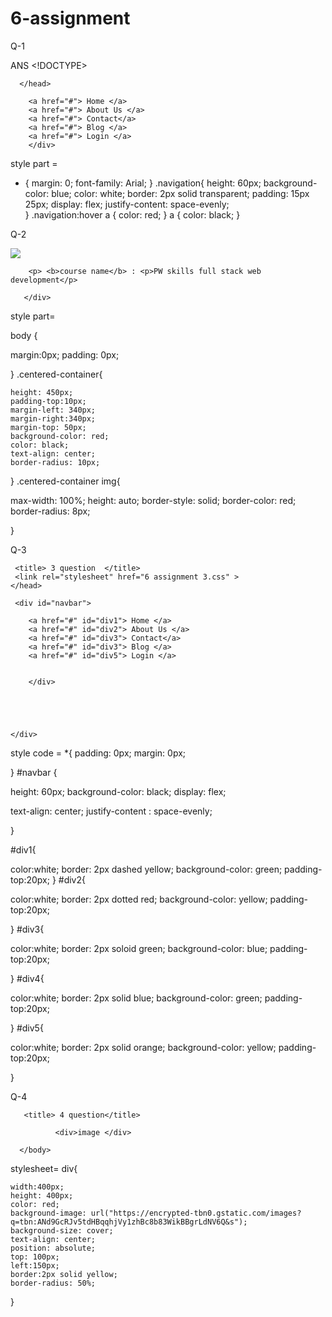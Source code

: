 # 6-assignment

Q-1 

ANS   <!DOCTYPE>
   <html>
       <head>
                <title> navigation    </title>
                <link rel="stylesheet" href="6 assignment 1.css">

      </head>


<body>    
        <div class="navigation" >
         
        <a href="#"> Home </a>
        <a href="#"> About Us </a>
        <a href="#"> Contact</a>
        <a href="#"> Blog </a>
        <a href="#"> Login </a>
        </div>


</body>
</html>

style part =
* {
   margin: 0;
   font-family: Arial;
   }
.navigation{
        height: 60px;
        background-color: blue;
        color: white;
        border: 2px solid transparent;
        padding: 15px 25px;
        display: flex;
        justify-content: space-evenly;         
 }
.navigation:hover a {
   color: red;
}
a {
   color: black;
}


Q-2


<!DOCTYPE>
   <html>
       <head> 
             <title> question 2 </title>
             <link rel="stylesheet" href="6 assignment 2.css">
       </head>

  <body>
        <div class="centered-container">
        <img src="https://pwskills.com/images/pwskills_thumbnail.png">
    
        
        <p> <b>course name</b> : <p>PW skills full stack web development</p> 

       </div>




 </body>
 </html>

 style  part=


 body {

  margin:0px;
  padding: 0px;


}
.centered-container{
   
    height: 450px;
    padding-top:10px;
    margin-left: 340px;
    margin-right:340px;
    margin-top: 50px;
    background-color: red;
    color: black;
    text-align: center;
    border-radius: 10px;
    

}
.centered-container img{
         
 max-width: 100%;
 height: auto;
 border-style: solid;
 border-color: red;
 border-radius: 8px;

}


Q-3
<!DOCTYPE>
<html>
    <head>

     <title> 3 question  </title>
     <link rel="stylesheet" href="6 assignment 3.css" >
    </head>

<body>

     <div id="navbar">

        <a href="#" id="div1"> Home </a>
        <a href="#" id="div2"> About Us </a>
        <a href="#" id="div3"> Contact</a>
        <a href="#" id="div3"> Blog </a>
        <a href="#" id="div5"> Login </a>


        </div>





    </div>

</body>
<html>
 style code =
 *{
  padding: 0px;
  margin: 0px;

}
#navbar {

height: 60px;
background-color: black;
display: flex;

text-align: center;
justify-content : space-evenly;
    
}


#div1{ 

 color:white;
 border: 2px dashed yellow;
 background-color: green;
 padding-top:20px;
}
#div2{ 

 color:white;
 border: 2px dotted red;
 background-color: yellow;
 padding-top:20px;



}
#div3{ 

 color:white;
 border: 2px soloid green;
 background-color: blue;
 padding-top:20px;


}
#div4{ 

 color:white;
 border: 2px solid blue;
 background-color: green;
 padding-top:20px;


}
#div5{ 

 color:white;
 border: 2px solid orange;
 background-color: yellow;
 padding-top:20px;


}

Q-4 

<!DOCTYPE>
<html>
<head>

       <title> 4 question</title>
   <link rel="stylesheet" href="6 assignment 4.css">



</head>
       <body>
             
              <div>image </div>

      </body>
</html>

stylesheet= 
div{

    width:400px;
    height: 400px;
    color: red;
    background-image: url("https://encrypted-tbn0.gstatic.com/images?q=tbn:ANd9GcRJv5tdHBqqhjVy1zhBc8b83WikBBgrLdNV6Q&s"); 
    background-size: cover;
    text-align: center;
    position: absolute;
    top: 100px;
    left:150px;
    border:2px solid yellow;
    border-radius: 50%;
   
}

